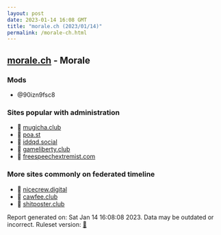 ```yaml
---
layout: post
date: 2023-01-14 16:08 GMT
title: "morale.ch (2023/01/14)"
permalink: /morale-ch.html
---
```


## [morale.ch](https://morale.ch) - Morale

### Mods
 * @90izn9fsc8

### Sites popular with administration

* 🐘 [mugicha.club](/mugicha-club.html)
* 🐘 [poa.st](/poa-st.html)
* 🐘 [iddqd.social](/iddqd-social.html)
* 🐘 [gameliberty.club](/gameliberty-club.html)
* 🐘 [freespeechextremist.com](/freespeechextremist-com.html)

### More sites commonly on federated timeline

* 🐘 [nicecrew.digital](/nicecrew-digital.html)
* 🐘 [cawfee.club](/cawfee-club.html)
* 🐘 [shitposter.club](/shitposter-club.html)

Report generated on: Sat Jan 14 16:08:08 2023. Data may be outdated or incorrect.
Ruleset version: [🧁](/version-cupcake)
